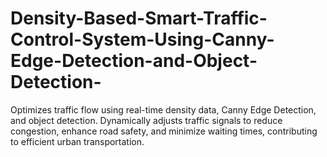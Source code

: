 # Density-Based-Smart-Traffic-Control-System-Using-Canny-Edge-Detection-and-Object-Detection-
Optimizes traffic flow using real-time density data, Canny Edge  Detection, and object detection. Dynamically adjusts traffic signals  to reduce congestion, enhance road safety, and minimize waiting  times, contributing to efficient urban transportation. 
